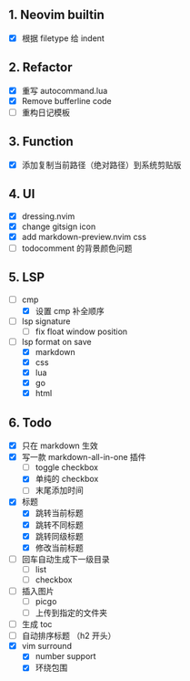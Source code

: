 ## 1. Neovim builtin

- [x] 根据 filetype 给 indent

## 2. Refactor

- [x] 重写 autocommand.lua
- [x] Remove bufferline code
- [ ] 重构日记模板

## 3. Function

- [x] 添加复制当前路径（绝对路径）到系统剪贴版

## 4. **UI**

- [x] dressing.nvim
- [x] change gitsign icon
- [x] add markdown-preview.nvim css
- [ ] todocomment 的背景颜色问题

## 5. LSP

- [ ] cmp
  - [x] 设置 cmp 补全顺序
- [ ] lsp signature
  - [ ] fix float window position
- [ ] lsp format on save
  - [x] markdown
  - [x] css
  - [x] lua
  - [x] go
  - [x] html

## 6. Todo

- [x] 只在 markdown 生效
- [x] 写一款 markdown-all-in-one 插件
  - [ ] toggle checkbox
  - [x] 单纯的 checkbox
  - [ ] 末尾添加时间
- [x] 标题
  - [x] 跳转当前标题
  - [x] 跳转不同标题
  - [x] 跳转同级标题
  - [x] 修改当前标题
- [ ] 回车自动生成下一级目录
  - [ ] list
  - [ ] checkbox
- [ ] 插入图片
  - [ ] picgo
  - [ ] 上传到指定的文件夹
- [ ] 生成 toc
- [ ] 自动排序标题 （h2 开头）
- [x] vim surround
  - [x] number support
  - [x] 环绕包围
